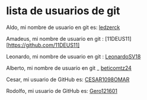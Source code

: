 # lista de usuarios de git

Aldo, mi nombre de usuario en git es: [ledzerck](https://github.com/ledzerck)

Amadeus, mi nombre de usuario en git : [11DEUS11][https://github.com/11DEUS11]

Leonardo, mi nombre de usuario en git : [LeonardoSV18](https://github.com/LeonardoSV18)

Alberto, mi nombre de usuario en git _ [beticomtz24](https://github.com/beticomtz24)

Cesar, mi usuario de GitHub es: [CESAR1098OMAR](https://github.com/CESAR1098OMAR)

Rodolfo, mi usuario de GitHub es: [Gero121601](https://github.com/Gero121601)